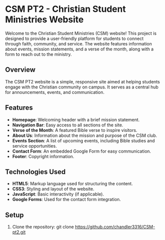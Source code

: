 # CSM PT2 - Christian Student Ministries Website

Welcome to the Christian Student Ministries (CSM) website! This project is designed to provide a user-friendly platform for students to connect through faith, community, and service. The website features information about events, mission statements, and a verse of the month, along with a form to reach out to the ministry.

## Overview
The CSM PT2 website is a simple, responsive site aimed at helping students engage with the Christian community on campus. It serves as a central hub for announcements, events, and communication.

## Features
- **Homepage**: Welcoming header with a brief mission statement.
- **Navigation Bar**: Easy access to all sections of the site.
- **Verse of the Month**: A featured Bible verse to inspire visitors.
- **About Us**: Information about the mission and purpose of the CSM club.
- **Events Section**: A list of upcoming events, including Bible studies and service opportunities.
- **Contact Form**: An embedded Google Form for easy communication.
- **Footer**: Copyright information.

## Technologies Used
- **HTML5**: Markup language used for structuring the content.
- **CSS3**: Styling and layout of the website.
- **JavaScript**: Basic interactivity (if applicable).
- **Google Forms**: Used for the contact form integration.

## Setup
1. Clone the repository:
   git clone https://github.com/chandler3316/CSM-pt2.git
